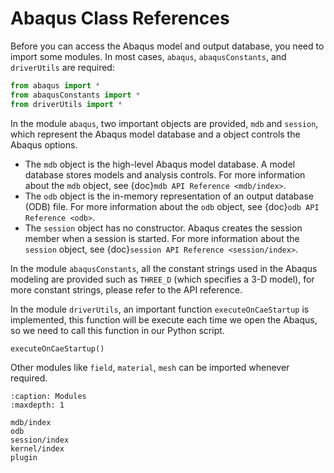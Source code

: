 # Abaqus Class References

Before you can access the Abaqus model and output database, you need to import some modules. In most cases, `abaqus`, `abaqusConstants`, and `driverUtils` are required:

```python
from abaqus import *
from abaqusConstants import *
from driverUtils import *
```

In the module `abaqus`, two important objects are provided, `mdb` and `session`, which represent the Abaqus model database and a object controls the Abaqus options.

- The `mdb` object is the high-level Abaqus model database. A model database stores models and analysis controls. For more information about the `mdb` object, see {doc}`mdb API Reference <mdb/index>`.
- The `odb` object is the in-memory representation of an output database (ODB) file. For more information about the `odb` object, see {doc}`odb API Reference <odb>`.
- The `session` object has no constructor. Abaqus creates the session member when a session is started. For more information about the `session` object, see {doc}`session API Reference <session/index>`.

In the module `abaqusConstants`, all the constant strings used in the Abaqus modeling are provided such as `THREE_D` (which specifies a 3-D model), for more constant strings, please refer to the API reference.

In the module `driverUtils`, an important function `executeOnCaeStartup` is implemented, this function will be execute each time we open the Abaqus, so we need to call this function in our Python script.

```python
executeOnCaeStartup()
```

Other modules like `field`, `material`, `mesh` can be imported whenever required.

```{toctree}
:caption: Modules
:maxdepth: 1

mdb/index
odb
session/index
kernel/index
plugin
```
